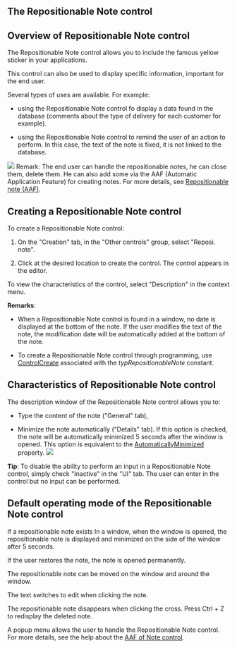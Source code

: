


## The Repositionable Note control
			



<a name="NOTE1"></a>
<a name="NOTE1_1"></a>


## Overview of Repositionable Note control
<a name="overview_repositionable_note_control_ELTTEXTE000139"></a>
The Repositionable Note control allows you to include the famous yellow sticker in your applications. 

This control can also be used to display specific information, important for the end user. 

Several types of uses are available. For example: 

- using the Repositionable Note control fo display a data found in the database (comments about the type of delivery for each customer for example). 

- using the Repositionable Note control to remind the user of an action to perform. In this case, the text of the note is fixed, it is not linked to the database. 


![](https://doc.pcsoft.fr/en-US/images/image.awp?langid=3&name=Champ_Note_Go%20-%20HC%20N%B0001.gif)
Remark: The end user can handle the repositionable notes, he can close them, delete them. He can also add some via the AAF (Automatic Application Feature) for creating notes. For more details, see [Repositionable note (AAF)](../Editeurs/1000021820.md). 

<a name="NOTE2"></a>
<a name="NOTE2_1"></a>


## Creating a Repositionable Note control
<a name="creating_repositionable_note_control_ELTTEXTE000163"></a>
To create a Repositionable Note control: 

1. On the "Creation" tab, in the "Other controls" group, select "Reposi. note".

2. Click at the desired location to create the control. The control appears in the editor.




To view the characteristics of the control, select "Description" in the context menu. 

**Remarks**: 

- When a Repositionable Note control is found in a window, no date is displayed at the bottom of the note. If the user modifies the text of the note, the modification date will be automatically added at the bottom of the note.  

- To create a Repositionable Note control through programming, use [ControlCreate](../WDLang1/1000020876.md) associated with the *typRepositionableNote* constant. 




<a name="NOTE3"></a>
<a name="NOTE3_1"></a>


## Characteristics of Repositionable Note control
<a name="characteristics_repositionable_note_control_ELTTEXTE000187"></a>
The description window of the Repositionable Note control allows you to: 

- Type the content of the note ("General" tab), 

- Minimize the note automatically ("Details" tab). If this option is checked, the note will be automatically minimized 5 seconds after the window is opened. This option is equivalent to the [AutomaticallyMinimized](../Proprietes/1000021963.md) property. ![](https://doc.pcsoft.fr/en-US/images/image.awp?langid=3&name=Champ_Note_Go%20-%20HC%20N%B0002.gif)





**Tip**: To disable the ability to perform an input in a Repositionable Note control, simply check "Inactive" in the "UI" tab. The user can enter in the control but no input can be performed. 

<a name="NOTE4"></a>
<a name="NOTE4_1"></a>


## Default operating mode of the Repositionable Note control
<a name="default_operating_mode_the_repositionable_note_control_ELTTEXTE000211"></a>
If a repositionable note exists In a window, when the window is opened, the repositionable note is displayed and minimized on the side of the window after 5 seconds. 

If the user restores the note, the note is opened permanently. 

The repositionable note can be moved on the window and around the window. 

The text switches to edit when clicking the note. 

The repositionable note disappears when clicking the cross. Press Ctrl + Z to redisplay the deleted note.

A popup menu allows the user to handle the Repositionable Note control. For more details, see the help about the [AAF of Note control](../Editeurs/1000021820.md). 


